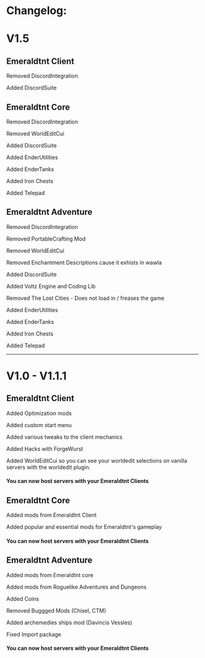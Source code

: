 # Changelog:

# V1.5

## Emeraldtnt Client

Removed DiscordIntegration

Added DiscordSuite

## Emeraldtnt Core

Removed DiscordIntegration

Removed WorldEditCui

Added DiscordSuite

Added EnderUtilities

Added EnderTanks

Added Iron Chests

Added Telepad

## Emeraldtnt Adventure

Removed DiscordIntegration

Removed PortableCrafting Mod

Removed WorldEditCui

Removed Enchantment Descriptions cause it exhists in wawla

Added DiscordSuite

Added Voltz Engine and Coding Lib

Removed The Lost Cities - Does not load in / freases the game

Added EnderUtilities

Added EnderTanks

Added Iron Chests

Added Telepad

---

# V1.0 - V1.1.1

## Emeraldtnt Client

Added Optimization mods

Added custom start menu

Added various tweaks to the client mechanics

Added Hacks with ForgeWurst

Added WorldEditCui so you can see your worldedit selections on vanilla servers with the worldedit plugin.

#### You can now host servers with your Emeraldtnt Clients

## Emeraldtnt Core

Added mods from Emeraldtnt Client

Added popular and essential mods for Emeraldtnt's gameplay

#### You can now host servers with your Emeraldtnt Clients

## Emeraldtnt Adventure

Added mods from Emeraldtnt core

Added mods from Roguelike Adventures and Dungeons

Added Coins

Removed Buggged Mods (Chisel, CTM)

Added archemedies ships mod (Davincis Vessles)

Fixed Import package

#### You can now host servers with your Emeraldtnt Clients
